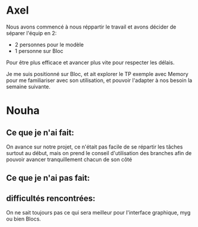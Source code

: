 # Axel

Nous avons commencé à nous réppartir le travail et avons décider de séparer l'équip en 2:
- 2 personnes pour le modèle
- 1 personne sur Bloc

Pour être plus efficace et avancer plus vite pour respecter les délais.

Je me suis positionné sur Bloc, et ait explorer le TP exemple avec Memory pour me familiariser avec son utilisation, et pouvoir l'adapter à nos besoin la semaine suivante.

# Nouha

## Ce que je n'ai fait:
On avance sur notre projet, ce n'était pas facile de se répartir les tâches surtout au début, mais on prend le conseil d'utilisation des branches afin de pouvoir avancer tranquillement chacun de son côté 

 ## Ce que je n'ai pas fait: 


## difficultés rencontrées:
On ne sait toujours pas ce qui sera meilleur pour l'interface graphique, myg ou bien Blocs.